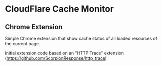# CloudFlare Cache Monitor
## Chrome Extension

Simple Chrome extension that show cache status of all loaded resources of the current page.


Initial extension code based on an "HTTP Trace" extension (https://github.com/ScorpionResponse/http_trace)

